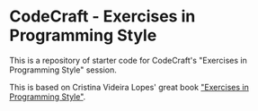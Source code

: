 # CodeCraft - Exercises in Programming Style

This is a repository of starter code for CodeCraft's "Exercises in Programming Style" session.

This is based on Cristina Videira Lopes' great book ["Exercises in Programming Style"](https://www.crcpress.com/Exercises-in-Programming-Style/Lopes/p/book/9781482227376).
